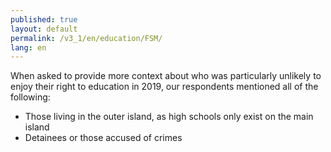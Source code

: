 ```yaml
---
published: true
layout: default
permalink: /v3_1/en/education/FSM/
lang: en
---
```

When asked to provide more context about who was particularly unlikely to enjoy their right to education in 2019, our respondents mentioned all of the following:  

- Those living in the outer island, as high schools only exist on the main island 
- Detainees or those accused of crimes
